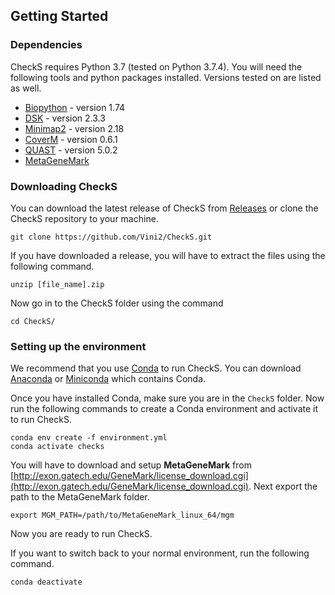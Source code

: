 ## Getting Started

### Dependencies
CheckS requires Python 3.7 (tested on Python 3.7.4). You will need the following tools and python packages installed. Versions tested on are listed as well.
* [Biopython](https://biopython.org/) - version 1.74
* [DSK](https://github.com/GATB/dsk) - version 2.3.3
* [Minimap2](https://github.com/lh3/minimap2) - version 2.18
* [CoverM](https://github.com/wwood/CoverM) - version 0.6.1
* [QUAST](http://bioinf.spbau.ru/quast) - version 5.0.2
* [MetaGeneMark](http://exon.gatech.edu/GeneMark/license_download.cgi)

### Downloading CheckS
You can download the latest release of CheckS from [Releases](https://github.com/Vini2/CheckS/releases) or clone the CheckS repository to your machine.

```
git clone https://github.com/Vini2/CheckS.git
```

If you have downloaded a release, you will have to extract the files using the following command.

```
unzip [file_name].zip
```

Now go in to the CheckS folder using the command

```
cd CheckS/
```

### Setting up the environment
We recommend that you use [Conda](https://docs.conda.io/en/latest/) to run CheckS. You can download [Anaconda](https://www.anaconda.com/distribution/) or [Miniconda](https://docs.conda.io/en/latest/miniconda.html) which contains Conda.

Once you have installed Conda, make sure you are in the `CheckS` folder. Now run the following commands to create a Conda environment and activate it to run CheckS.

```
conda env create -f environment.yml
conda activate checks
```

You will have to download and setup **MetaGeneMark** from [http://exon.gatech.edu/GeneMark/license_download.cgi](http://exon.gatech.edu/GeneMark/license_download.cgi). Next export the path to the MetaGeneMark folder.

```
export MGM_PATH=/path/to/MetaGeneMark_linux_64/mgm
```

Now you are ready to run CheckS.

If you want to switch back to your normal environment, run the following command.

```
conda deactivate
```
